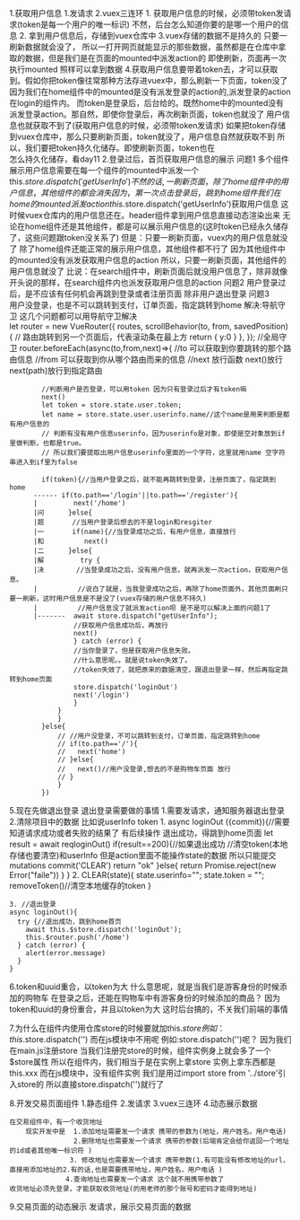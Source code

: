 1.获取用户信息
    1.发请求
    2.vuex三连环
      1. 获取用户信息的时候，必须带token发请求(token是每一个用户的唯一标识)
       不然，后台怎么知道你要的是哪一个用户的信息
      2. 拿到用户信息后，存储到vuex仓库中
      3.vuex存储的数据不是持久的 只要一刷新数据就会没了，
        所以一打开网页就能显示的那些数据，虽然都是在仓库中拿取的数据，但是我们是在页面的mounted中派发action的
        即使刷新，页面再一次执行mounted 照样可以拿到数据
      4.获取用户信息要带着token去，才可以获取到。假如你把token像往常那种方法存进vuex中，那么刷新一下页面，token没了
        因为我们在home组件中的mounted是没有派发登录的action的,派发登录的action在login的组件内。
        而token是登录后，后台给的。既然home中的mounted没有派发登录action。那自然，即使你登录后，再次刷新页面，token也就没了
        用户信息也就获取不到了(获取用户信息的时候，必须带token发请求)
        如果把token存储到vuex仓库中，那么只要刷新页面，token就没了，用户信息自然就获取不到
        所以，我们要把token持久化储存。即使刷新页面，token也在  
        怎么持久化储存，看day11
2.登录过后，首页获取用户信息的展示
    问题1
        多个组件展示用户信息需要在每一个组件的mounted中派发一个 this.$store.dispatch('getUserInfo')
        不然的话,一刷新页面，除了home组件中的用户信息，其他组件的都会消失
        因为，第一次点击登录后，跳到home组件 我们在home的mounted派发action this.$store.dispatch('getUserInfo')获取用户信息
        这时候vuex仓库内的用户信息还在。header组件拿到用户信息直接动态渲染出来
        无论在home组件还是其他组件，都是可以展示用户信息的(这时token已经永久储存了，这些问题跟token没关系了)
        但是：只要一刷新页面，vuex内的用户信息就没了
        除了home组件还能正常的展示用户信息，其他组件都不行了
        因为其他组件中的mounted没有派发获取用户信息的action
        所以，只要一刷新页面，其他组件的用户信息就没了
        比说：在search组件中，刷新页面后就没用户信息了，除非就像开头说的那样，在search组件内也派发获取用户信息的action
   问题2
        用户登录过后，是不应该有任何机会再跳到登录或者注册页面
        除非用户退出登录
   问题3     
        用户没登录，也是不可以跳转到支付，订单页面，指定跳转到home
        解决:导航守卫
        这几个问题都可以用导航守卫解决      
            let router = new  VueRouter({
            routes,
            scrollBehavior(to, from, savedPosition) {
                // 路由跳转到另一个页面后，代表滚动条在最上方
                return { y:0 }
            },
            });
            //全局守卫
            router.beforeEach(async(to,from,next)=>{
            //to 可以获取到你要跳转的那个路由信息
            //from 可以获取到你从哪个路由而来的信息
            //next  放行函数 next()放行 next(path)放行到指定路由

            //判断用户是否登录，可以用token 因为只有登录过后才有token嘛
            next()
            let token = store.state.user.token;
            let name = store.state.user.userinfo.name//这个name是用来判断是都有用户信息的
            // 判断有没有用户信息userinfo，因为userinfo是对象，即使是空对象放到if里做判断，也都是true。
            // 所以我们要提取出用户信息userinfo里面的一个字符，这里就用name 空字符串进入到if里为false

            if(token){//当用户登录之后，就不能再跳转到登录，注册页面了，指定跳到home
          ------ if(to.path=='/login'||to.path=='/register'){
          |         next('/home')
          |问      }else{
          |题       //当用户登录后想去的不是login和resgiter 
          |一       if(name){//当登录成功之后，有用户信息，直接放行
          |和          next()
          |二      }else{
          |解         try {
          |决        //当登录成功之后，没有用户信息，就再派发一次action，获取用户信息。
          |          //说白了就是，当我登录成功之后，再除了home页面外，其他页面刷只要一刷新，这时用户信息是不是没了(vuex存储的用户信息不持久)
          |          //用户信息没了就派发action呗 是不是可以解决上面的问题1了
          |-------  await store.dispatch("getUserInfo");
                    //获取用户信息成功后，再放行
                    next()
                    } catch (error) {
                    //当你登录了，但是获取用户信息失败。
                    //什么意思呢。。就是说token失效了。
                    //token失效了，就把原来的数据清空，跟退出登录一样，然后再指定跳转到home页面
                    store.dispatch('loginOut')
                    next('/login')
                    }
                }
                }
            }else{
                // //用户没登录，不可以跳转到支付，订单页面，指定跳转到home
                // if(to.path=='/'){
                //   next('home')
                // }else{
                //   next()//用户没登录,想去的不是购物车页面 放行
                // }
                }
            })



5.现在先做退出登录
    退出登录需要做的事情
    1.需要发请求，通知服务器退出登录
    2.清除项目中的数据 比如说userInfo token
    1.  async loginOut ({commit}){//需要知道请求成功或者失败的结果了 有后续操作 退出成功，得跳到home页面
            let result = await reqloginOut()
            if(result==200){//如果退出成功
            //清空token(本地存储也要清空)和userInfo 但是action里面不能操作state的数据 所以只能提交mutations
            commit('CLEAR')
            return "ok"
            }else{
            return Promise.reject(new Error("faile"))
            }
        }
   2. CLEAR(state){
          state.userinfo="";
          state.token = "";
          removeToken()//清空本地缓存的token
        }

    3. //退出登录
    async loginOut(){
      try {//退出成功，跳到home首页
        await this.$store.dispatch('loginOut');
        this.$router.push('/home')
      } catch (error) {
        alert(error.message)
      }
    }
6.token和uuid重合，以token为大 
    什么意思呢，就是当我们是游客身份的时候添加的购物车
    在登录之后，还能在购物车中有游客身份的时候添加的商品？
    因为token和uuid的身份重合，并且以token为大 
    这时后台搞的，不关我们前端的事情

7.为什么在组件内使用仓库store的时候要就加this.$store 例如：this.$store.dispatch('')
  而在js模块中不用呢  例如:store.dispatch('')呢？
    因为我们在main.js注册store 当我们注册完store的时候，组件实例身上就会多了一个$store属性
    所以在组件内，我们相当于是在实例上拿store 实例上拿东西都是this.xxx
    而在js模块中，没有组件实例
    我们是用过import store from '../store'引入store的
    所以直接store.dispatch('')就行了

8.开发交易页面组件
    1.静态组件
    2.发请求
    3.vuex三连环
    4.动态展示数据

    在交易组件中，有一个收货地址
        现实开发中是  1.添加地址需要发一个请求 携带的参数为(地址，用户姓名，用户电话)
                    2.删除地址也需要发一个请求 携带的参数(后端肯定会给你返回一个地址的id或者其他唯一标识符 )
                   3. 修改地址也需要发一个请求 携带参数(1.有可能没有修改地址的url，直接用添加地址的2.有的话,也是需要携带地址，用户姓名，用户电话 )
                  4.查询地址也需要发一个请求 这个就不用携带参数了
    收货地址必须先登录，才能获取收货地址(的用老师的那个账号和密码才能得到地址)

9.交易页面的动态展示
    发请求，展示交易页面的数据
    



